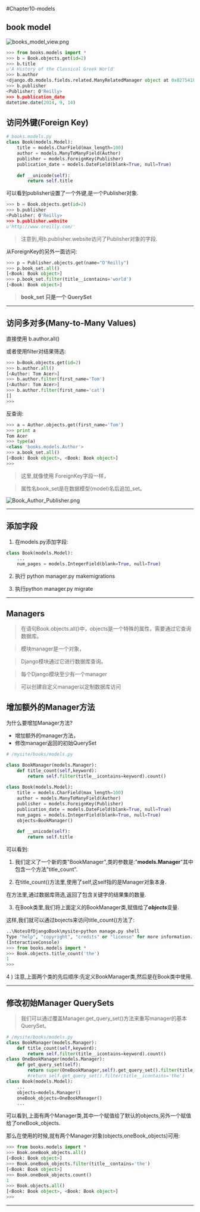 #Chapter10-models

## book model

![books_model_view.png](https://raw.githubusercontent.com/urmyfaith/NotesOfDjangoBook/master/notes/images/books_model_view.png)

```python
>>> from books.models import *
>>> b = Book.objects.get(id=2)
>>> b.title
u'A History of the Classical Greek World'
>>> b.author
<django.db.models.fields.related.ManyRelatedManager object at 0x027541F0>
>>> b.publisher
<Publisher: O'Reilly>
>>> b.publication_date
datetime.date(2014, 9, 14)
```

## 访问外键(Foreign Key)

```python
# books.models.py
class Book(models.Model):
    title = models.CharField(max_length=100)
    author = models.ManyToManyField(Author)
    publisher = models.ForeignKey(Publisher)
    publication_date = models.DateField(blank=True, null=True)
    
    def __unicode(self):
        return self.title
```
可以看到publisher设置了一个外键,是一个Publisher对象.
```python
>>> b = Book.objects.get(id=2)
>>> b.publisher
<Publisher: O'Reilly>
>>> b.publisher.website
u'http://www.oreilly.com/'
```
> 注意到,用b.publisher.website访问了Publisher对象的字段.

从ForeignKey的另外一面访问:
```python
>>> p = Publisher.objects.get(name="O'Reilly")
>>> p.book_set.all()
[<Book: Book object>]
>>> p.book_set.filter(title__icontains='world')
[<Book: Book object>]
```

> **book_set 只是一个 QuerySet**

---
## 访问多对多(Many-to-Many Values)

直接使用 b.author.all()

或者使用filter对结果筛选:

```python
>>> b=Book.objects.get(id=2)
>>> b.author.all()
[<Author: Tom Acer>]
>>> b.author.filter(first_name='Tom')
[<Author: Tom Acer>]
>>> b.author.filter(first_name='cat')
[]
>>>
```
反查询:
```python
>>> a = Author.objects.get(first_name='Tom')
>>> print a
Tom Acer
>>> type(a)
<class 'books.models.Author'>
>>> a.book_set.all()
[<Book: Book object>, <Book: Book object>]
>>>
```
> 这里,就像使用 ForeignKey字段一样，

> 属性名book_set是在数据模型(model)名后追加_set。

![Book_Author_Publisher.png](https://raw.githubusercontent.com/urmyfaith/NotesOfDjangoBook/master/notes/images/Book_Author_Publisher.png)


----
## 添加字段

1) 在models.py添加字段:
```python
class Book(models.Model):
    ...
    num_pages = models.IntegerField(blank=True, null=True)
```
2) 执行 python manager.py makemigrations

3) 执行python manager.py migrate

----
## Managers

> 在语句Book.objects.all()中，objects是一个特殊的属性，需要通过它查询数据库。

> 模块manager是一个对象，

>  Django模块通过它进行数据库查询。 

> 每个Django模块至少有一个manager

> 可以创建自定义manager以定制数据库访问

## 增加额外的Manager方法

为什么要增加Manager方法?

*  增加额外的manager方法，
*  修改manager返回的初始QuerySet

```python
# /mysite/books/models.py

class BookManager(models.Manager):
    def title_count(self,keyword):
        return self.filter(title__icontains=keyword).count()
    
class Book(models.Model):
    title = models.CharField(max_length=100)
    author = models.ManyToManyField(Author)
    publisher = models.ForeignKey(Publisher)
    publication_date = models.DateField(blank=True, null=True)
    num_pages = models.IntegerField(blank=True, null=True)
    objects=BookManager()    
    
    def __unicode(self):
        return self.title
```
可以看到:

1) 我们定义了一个新的类"BookManager",类的参数是:"**models.Manager**"其中包含一个方法"title_count".

2) 在title_count()方法里,使用了self,这self指的是Manager对象本身.

在方法里,通过数据库筛选,返回了包含关键字的结果集的数量.

3) 在Book类里,我们将上面定义的BookManager类,赋值给了***objects***变量.

这样,我们就可以通过bojects来访问title_count()方法了:

```python
..\NotesOfDjangoBook\mysite>python manage.py shell
Type "help", "copyright", "credits" or "license" for more information.
(InteractiveConsole)
>>> from books.models import *
>>> Book.objects.title_count('the')
1
>>>
```
4 ) 注意,上面两个类的先后顺序:先定义BookManager类,然后是在Book类中使用.

---
## 修改初始Manager QuerySets

> 我们可以通过覆盖Manager.get_query_set()方法来重写manager的基本QuerySet。 

```python
# /mysite/books/models.py
class BookManager(models.Manager):
    def title_count(self,keyword):
        return self.filter(title__icontains=keyword).count()
class OneBookManager(models.Manager):
    def get_query_set(self):
        return super(OneBookManager,self).get_query_set().filter(title__icontains='the')
        #return self.get_query_set().filter(title__icontains='the')
class Book(models.Model):
    ...
    objects=models.Manager()
    oneBook_objects=OneBookManager()
    ...
```
可以看到,上面有两个Manager类,其中一个赋值给了默认的objects,另外一个赋值给了oneBook_objects.

那么在使用的时候,就有两个Manager对象(objects,oneBook_objects)可用:
```python
>>> from books.models import *
>>> Book.oneBook_objects.all()
[<Book: Book object>]
>>> Book.oneBook_objects.filter(title__contains='the')
[<Book: Book object>]
>>> Book.oneBook_objects.count()
1
>>> Book.objects.all()
[<Book: Book object>, <Book: Book object>]
>>>
```

-----


